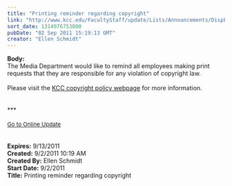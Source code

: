 ```yaml
---
title: "Printing reminder regarding copyright"
link: "http://www.kcc.edu/FacultyStaff/update/Lists/Announcements/DispForm.aspx?ID=430"
sort_date: 1314976753000
pubDate: "02 Sep 2011 15:19:13 GMT"
creator: "Ellen Schmidt"
---
```


<div><b>Body:</b> <div class="ExternalClassF4DBE16FDB0E4A80B846C54EBADE96E0">
<div>The Media Department would like to remind all employees making print requests that they are responsible for any violation of copyright law. </div>
<div><br />Please visit the <a href="http:///FacultyStaff/copyright/Pages/default.aspx">KCC copyright policy webpage</a> for more information.</div>
<div> </div>
<div> </div>
<div>***</div>
<div> </div>
<div>
<div><font size="2"><a href="/FacultyStaff/update/Pages/dailyupdate.aspx">Go to Online Update</a></font></div>
<div><font size="2"></font> </div>
<div> </div></div></div></div>
<div><b>Expires:</b> 9/13/2011</div>
<div><b>Created:</b> 9/2/2011 10:19 AM</div>
<div><b>Created By:</b> Ellen Schmidt</div>
<div><b>Start Date:</b> 9/2/2011</div>
<div><b>Title:</b> Printing reminder regarding copyright</div>
